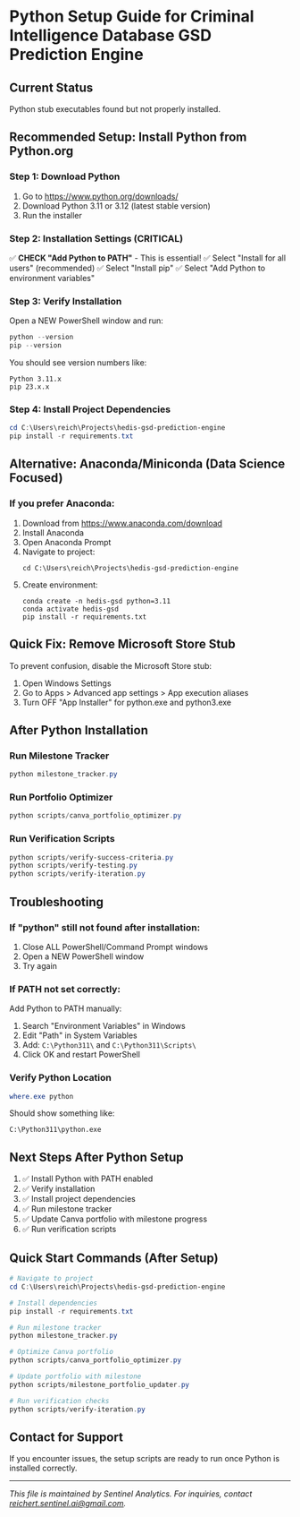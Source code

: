 # Python Setup Guide for Criminal Intelligence Database GSD Prediction Engine

## Current Status
Python stub executables found but not properly installed.

## Recommended Setup: Install Python from Python.org

### Step 1: Download Python
1. Go to https://www.python.org/downloads/
2. Download Python 3.11 or 3.12 (latest stable version)
3. Run the installer

### Step 2: Installation Settings (CRITICAL)
✅ **CHECK "Add Python to PATH"** - This is essential!
✅ Select "Install for all users" (recommended)
✅ Select "Install pip"
✅ Select "Add Python to environment variables"

### Step 3: Verify Installation
Open a NEW PowerShell window and run:
```powershell
python --version
pip --version
```

You should see version numbers like:
```
Python 3.11.x
pip 23.x.x
```

### Step 4: Install Project Dependencies
```powershell
cd C:\Users\reich\Projects\hedis-gsd-prediction-engine
pip install -r requirements.txt
```

## Alternative: Anaconda/Miniconda (Data Science Focused)

### If you prefer Anaconda:
1. Download from https://www.anaconda.com/download
2. Install Anaconda
3. Open Anaconda Prompt
4. Navigate to project:
   ```
   cd C:\Users\reich\Projects\hedis-gsd-prediction-engine
   ```
5. Create environment:
   ```
   conda create -n hedis-gsd python=3.11
   conda activate hedis-gsd
   pip install -r requirements.txt
   ```

## Quick Fix: Remove Microsoft Store Stub

To prevent confusion, disable the Microsoft Store stub:
1. Open Windows Settings
2. Go to Apps > Advanced app settings > App execution aliases
3. Turn OFF "App Installer" for python.exe and python3.exe

## After Python Installation

### Run Milestone Tracker
```powershell
python milestone_tracker.py
```

### Run Portfolio Optimizer
```powershell
python scripts/canva_portfolio_optimizer.py
```

### Run Verification Scripts
```powershell
python scripts/verify-success-criteria.py
python scripts/verify-testing.py
python scripts/verify-iteration.py
```

## Troubleshooting

### If "python" still not found after installation:
1. Close ALL PowerShell/Command Prompt windows
2. Open a NEW PowerShell window
3. Try again

### If PATH not set correctly:
Add Python to PATH manually:
1. Search "Environment Variables" in Windows
2. Edit "Path" in System Variables
3. Add: `C:\Python311\` and `C:\Python311\Scripts\`
4. Click OK and restart PowerShell

### Verify Python Location
```powershell
where.exe python
```

Should show something like:
```
C:\Python311\python.exe
```

## Next Steps After Python Setup

1. ✅ Install Python with PATH enabled
2. ✅ Verify installation
3. ✅ Install project dependencies
4. ✅ Run milestone tracker
5. ✅ Update Canva portfolio with milestone progress
6. ✅ Run verification scripts

## Quick Start Commands (After Setup)

```powershell
# Navigate to project
cd C:\Users\reich\Projects\hedis-gsd-prediction-engine

# Install dependencies
pip install -r requirements.txt

# Run milestone tracker
python milestone_tracker.py

# Optimize Canva portfolio
python scripts/canva_portfolio_optimizer.py

# Update portfolio with milestone
python scripts/milestone_portfolio_updater.py

# Run verification checks
python scripts/verify-iteration.py
```

## Contact for Support
If you encounter issues, the setup scripts are ready to run once Python is installed correctly.


---
*This file is maintained by Sentinel Analytics. For inquiries, contact reichert.sentinel.ai@gmail.com.*
